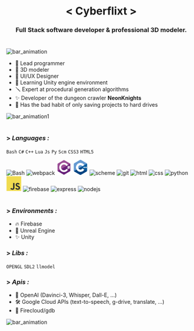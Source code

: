 

<h1 align="center">&lt Cyberflixt &gt</h1>

### <div align="center">Full Stack software developer & professional 3D modeler.</div>

<h1></h1>

![bar_animation](https://github.com/Cyberflixt/Cyberflixt/assets/54700008/2758a5f4-65cf-4c54-89a5-e53a1fdf90b2)

- 📜 Lead programmer
- 📸 3D modeler
- 🎴 UI/UX Designer
- 💼 Learning Unity engine environment
- 🪛 Expert at procedural generation algorithms
- ✨ Developer of the dungeon crawler **NeonKnights**
- 💾 Has the bad habit of only saving projects to hard drives

![bar_animation1](https://github.com/Cyberflixt/Cyberflixt/assets/54700008/8e1ee47e-f377-4357-ae35-7a9909bf8629)

<h1></h1>

### > *Languages :*

`Bash`
`C#`
`C++`
`Lua`
`Js`
`Py`
`Scm`
`CSS3`
`HTML5`

<a><img alt='Bash' src='https://icons-for-free.com/download-icon-bash+dark-1331550886960171470_512.png' width="40" height="40"></a>
<a><img alt='webpack' src='https://raw.githubusercontent.com/webpack/media/master/logo/icon-square-small.png' width="40" height="40"></a>
<a><img alt='C#' src='https://raw.githubusercontent.com/devicons/devicon/master/icons/csharp/csharp-original.svg' width="40" height="40"></a>
<a><img alt='C++' src='https://raw.githubusercontent.com/devicons/devicon/master/icons/cplusplus/cplusplus-original.svg' width="40" height="40"></a>
<a><img alt='scheme' src='https://github.com/Cyberflixt/Cyberflixt/assets/54700008/8dc7736e-aabd-4c53-8b01-0760316c7e24' width="40" height="40"></a>
<a><img alt='git' src='https://www.vectorlogo.zone/logos/git-scm/git-scm-icon.svg' width="40" height="40"></a>
<a><img alt='html' src='https://github.com/Cyberflixt/Cyberflixt/assets/54700008/98ff9681-111a-4416-93cf-9362ba3f8815' width="40" height="40"></a>
<a><img alt='css' src='https://github.com/Cyberflixt/Cyberflixt/assets/54700008/c50ffd36-0475-45e2-9b30-c4792f337e1b' width="40" height="40"></a>
<a><img alt='python' src='https://github.com/Cyberflixt/Cyberflixt/assets/54700008/180be3c8-6e3f-4a2c-9bd4-c281947cb2d1' width="40" height="40"></a>
<a><img alt='js' src='https://raw.githubusercontent.com/devicons/devicon/master/icons/javascript/javascript-original.svg' width="40" height="40"></a>
<a><img alt='firebase' src='https://github.com/Cyberflixt/Cyberflixt/assets/54700008/5a01b3c8-f230-4dcb-b861-ab5a1b9f9158' width="40" height="40"></a>
<a><img alt='express' src='https://github.com/Cyberflixt/Cyberflixt/assets/54700008/f2dd0330-55c3-4c86-91b8-1d3ad2ab421a' width="40" height="40"></a>
<a><img alt='nodejs' src='https://github.com/Cyberflixt/Cyberflixt/assets/54700008/4e466421-a38e-45af-94f0-4633f5127190' width="40" height="40"></a>


<h1></h1>

<!--I forget push projects to github
[![trophy](https://github-profile-trophy.vercel.app/?username=cyberflixt)](https://github.com/ryo-ma/github-profile-trophy)
-->

### > *Environments :*

- 🔥 Firebase
- 🫧 Unreal Engine
- ✨ Unity

### > *Libs :*

`OPENGL`
`SDL2`
`llmodel`

### > *Apis :*

- 🗿 OpenAI (Davinci-3, Whisper, Dall-E, ...)
- 🛠️ Google Cloud APIs (text-to-speech, g-drive, translate, ...)
- 💾 Firecloud/gdb

![bar_animation](https://github.com/Cyberflixt/Cyberflixt/assets/54700008/2758a5f4-65cf-4c54-89a5-e53a1fdf90b2)
